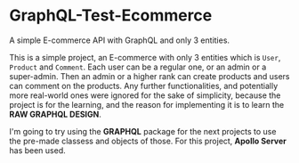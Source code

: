 # GraphQL-Test-Ecommerce

A simple E-commerce API with GraphQL and only 3 entities.

This is a simple project, an E-commerce with only 3 entities which is `User`, `Product` and `Comment`. Each user can be a regular one, or an admin or a super-admin. Then an admin or a higher rank can create products and users can comment on the products. Any further functionalities, and potentially more real-world ones were ignored for the sake of simplicity, because the project is for the learning, and the reason for implementing it is to learn the **RAW GRAPHQL DESIGN**.

I'm going to try using the **GRAPHQL** package for the next projects to use the pre-made classess and objects of those. For this project, **Apollo Server** has been used.
